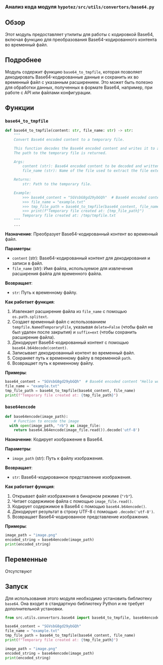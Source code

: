 ### Анализ кода модуля `hypotez/src/utils/convertors/base64.py`

## Обзор

Этот модуль предоставляет утилиты для работы с кодировкой Base64, включая функцию для преобразования Base64-кодированного контента во временный файл.

## Подробнее

Модуль содержит функцию `base64_to_tmpfile`, которая позволяет декодировать Base64-кодированные данные и сохранить их во временный файл с указанным расширением. Это может быть полезно для обработки данных, полученных в формате Base64, например, при работе с API или файлами конфигурации.

## Функции

### `base64_to_tmpfile`

```python
def base64_to_tmpfile(content: str, file_name: str) -> str:
    """
    Convert Base64 encoded content to a temporary file.

    This function decodes the Base64 encoded content and writes it to a temporary file with the same extension as the provided file name. 
    The path to the temporary file is returned.

    Args:
        content (str): Base64 encoded content to be decoded and written to the file.
        file_name (str): Name of the file used to extract the file extension for the temporary file.

    Returns:
        str: Path to the temporary file.

    Example:
        >>> base64_content = "SGVsbG8gd29ybGQh"  # Base64 encoded content "Hello world!"
        >>> file_name = "example.txt"
        >>> tmp_file_path = base64_to_tmpfile(base64_content, file_name)
        >>> print(f"Temporary file created at: {tmp_file_path}")
        Temporary file created at: /tmp/tmpfile.txt
    """
    ...
```

**Назначение**:
Преобразует Base64-кодированный контент во временный файл.

**Параметры**:
- `content` (str): Base64-кодированный контент для декодирования и записи в файл.
- `file_name` (str): Имя файла, используемое для извлечения расширения файла для временного файла.

**Возвращает**:
- `str`: Путь к временному файлу.

**Как работает функция**:
1. Извлекает расширение файла из `file_name` с помощью `os.path.splitext`.
2. Создает временный файл с использованием `tempfile.NamedTemporaryFile`, указывая `delete=False` (чтобы файл не был удален после закрытия) и `suffix=ext` (чтобы сохранить расширение файла).
3. Декодирует Base64-кодированный контент с помощью `base64.b64decode(content)`.
4. Записывает декодированный контент во временный файл.
5. Сохраняет путь к временному файлу в переменной `path`.
6. Возвращает путь к временному файлу.

**Примеры**:

```python
base64_content = "SGVsbG8gd29ybGQh"  # Base64 encoded content "Hello world!"
file_name = "example.txt"
tmp_file_path = base64_to_tmpfile(base64_content, file_name)
print(f"Temporary file created at: {tmp_file_path}")
```

### `base64encode`

```python
def base64encode(image_path):
    # Function to encode the image
  with open(image_path, "rb") as image_file:
    return base64.b64encode(image_file.read()).decode('utf-8')
```

**Назначение**:
Кодирует изображение в Base64.

**Параметры**:
- `image_path` (str): Путь к файлу изображения.

**Возвращает**:
- `str`: Base64-кодированное представление изображения.

**Как работает функция**:
1. Открывает файл изображения в бинарном режиме (`"rb"`).
2. Читает содержимое файла с помощью `image_file.read()`.
3. Кодирует содержимое в Base64 с помощью `base64.b64encode()`.
4. Декодирует результат в строку UTF-8 с помощью `.decode('utf-8')`.
5. Возвращает Base64-кодированное представление изображения.

**Примеры**:

```python
image_path = "image.png"
encoded_string = base64encode(image_path)
print(encoded_string)
```

## Переменные

Отсутствуют

## Запуск

Для использования этого модуля необходимо установить библиотеку `base64`. Она входит в стандартную библиотеку Python и не требует дополнительной установки.

```python
from src.utils.convertors.base64 import base64_to_tmpfile, base64encode

base64_content = "SGVsbG8gd29ybGQh"
file_name = "example.txt"
tmp_file_path = base64_to_tmpfile(base64_content, file_name)
print(f"Temporary file created at: {tmp_file_path}")

image_path = "image.png"
encoded_string = base64encode(image_path)
print(encoded_string)